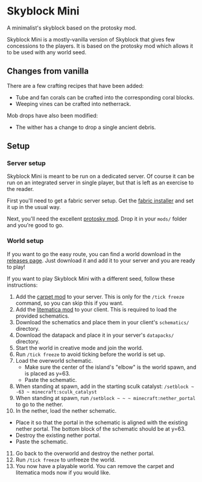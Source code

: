 # Skyblock Mini

A minimalist's skyblock based on the protosky mod.

Skyblock Mini is a mostly-vanilla version of Skyblock that gives few concessions to the players. It is based on the protosky mod which allows it to be used with any world seed.

## Changes from vanilla

There are a few crafting recipes that have been added:
* Tube and fan corals can be crafted into the corresponding coral blocks.
* Weeping vines can be crafted into netherrack.

Mob drops have also been modified:
* The wither has a change to drop a single ancient debris.

## Setup

### Server setup

Skyblock Mini is meant to be run on a dedicated server. Of course it can be run on an integrated server in single player, but that is left as an exercise to the reader.

First you'll need to get a fabric server setup. Get the [fabric installer](https://fabricmc.net/use/) and set it up in the usual way.

Next, you'll need the excellent [protosky mod](https://github.com/DeadlyMC/ProtoSky). Drop it in your `mods/` folder and you're good to go.

### World setup

If you want to go the easy route, you can find a world download in the [releases page](https://github.com/kwvanderlinde/mc-skyblock-mini/releases). Just download it and add it to your server and you are ready to play!

If you want to play Skyblock Mini with a different seed, follow these instructions:
1. Add the [carpet mod](https://github.com/gnembon/fabric-carpet/releases) to your server. This is only for the `/tick freeze` command, so you can skip this if you want.
2. Add the [litematica mod](https://www.curseforge.com/minecraft/mc-mods/litematica) to your client. This is required to load the provided schematics.
3. Download the schematics and place them in your client's `schematics/` directory.
4. Download the datapack and place it in your server's `datapacks/` directory.
5. Start the world in creative mode and join the world.
6. Run `/tick freeze` to avoid ticking before the world is set up.
7. Load the overworld schematic.
   * Make sure the center of the island's "elbow" is the world spawn, and is placed as y=63.
   *  Paste the schematic.
8. When standing at spawn, add in the starting sculk catalyst: `/setblock ~ -63 ~ minecraft:sculk_catalyst`
9. When standing at spawn, run `/setblock ~ ~ ~ minecraft:nether_portal` to go to the nether.
10. In the nether, load the nether schematic.
   * Place it so that the portal in the schematic is aligned with the existing nether portal. The bottom block of the schematic should be at y=63.
   * Destroy the existing nether portal.
   * Paste the schematic.
11. Go back to the overworld and destroy the nether portal.
12. Run `/tick freeze` to unfreeze the world.
13. You now have a playable world. You can remove the carpet and litematica mods now if you would like.
